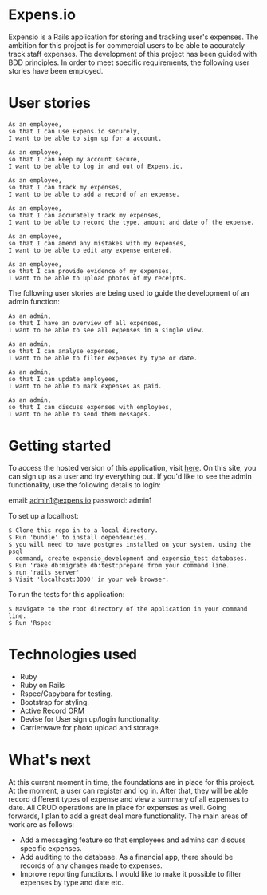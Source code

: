 # Expens.io

Expensio is a Rails application for storing and tracking user's expenses. The
ambition for this project is for commercial users to be able to accurately track
staff expenses.
The development of this project has been guided with BDD principles. In order
to meet specific requirements, the following user stories have been employed.

# User stories

```
As an employee,
so that I can use Expens.io securely,
I want to be able to sign up for a account.

As an employee,
so that I can keep my account secure,
I want to be able to log in and out of Expens.io.

As an employee,
so that I can track my expenses,
I want to be able to add a record of an expense.

As an employee,
so that I can accurately track my expenses,
I want to be able to record the type, amount and date of the expense.

As an employee,
so that I can amend any mistakes with my expenses,
I want to be able to edit any expense entered.

As an employee,
so that I can provide evidence of my expenses,
I want to be able to upload photos of my receipts.
```

The following user stories are being used to guide the development of an admin function:

```
As an admin,
so that I have an overview of all expenses,
I want to be able to see all expenses in a single view.

As an admin,
so that I can analyse expenses,
I want to be able to filter expenses by type or date.

As an admin,
so that I can update employees,
I want to be able to mark expenses as paid.

As an admin,
so that I can discuss expenses with employees,
I want to be able to send them messages.

```

# Getting started

To access the hosted version of this application, visit [here](https://expensio-1.herokuapp.com/).
On this site, you can sign up as a user and try everything out. If you'd like
to see the admin functionality, use the following details to login:

email: admin1@expens.io
password: admin1


To set up a localhost:

```
$ Clone this repo in to a local directory.
$ Run 'bundle' to install dependencies.
$ you will need to have postgres installed on your system. using the psql
  command, create expensio_development and expensio_test databases.
$ Run 'rake db:migrate db:test:prepare from your command line.
$ run 'rails server'
$ Visit 'localhost:3000' in your web browser.
```

To run the tests for this application:

```
$ Navigate to the root directory of the application in your command line.
$ Run 'Rspec'
```

# Technologies used

- Ruby
- Ruby on Rails
- Rspec/Capybara for testing.
- Bootstrap for styling.
- Active Record ORM
- Devise for User sign up/login functionality.
- Carrierwave for photo upload and storage.

# What's next

At this current moment in time, the foundations are in place for this project. At the moment, a user can register and log in. After that, they will be able record different types of expense and view a summary of all expenses to date. All CRUD operations are in place for expenses as well. Going forwards, I plan to add a great deal more functionality. The main areas of work are as follows:

- Add a messaging feature so that employees and admins can discuss specific expenses.
- Add auditing to the database. As a financial app, there should be records of any changes made to expenses.
- Improve reporting functions. I would like to make it possible to filter expenses by type and date etc.
